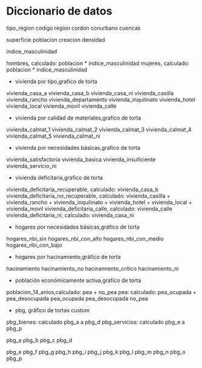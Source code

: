 Diccionario de datos
====================

tipo_region
codigo
region
cordon
conurbano
cuencas

superficie
poblacion
creacion
densidad

indice_masculinidad

hombres, calculado: poblacion * indice_masculinidad
mujeres, calculado: poblacion * indice_masculinidad

- vivienda por tipo,grafico de torta

vivienda_casa_a
vivienda_casa_b
vivienda_casa_ni
vivienda_casilla
vivienda_rancho
vivienda_departamento
vivienda_inquilinato
vivienda_hotel
vivienda_local
vivienda_movil
vivienda_calle

- vivienda por calidad de materiales,grafico de torta

vivienda_calmat_1
vivienda_calmat_2
vivienda_calmat_3
vivienda_calmat_4
vivienda_calmat_5
vivienda_calmat_ni

- vivienda por necesidades básicas,grafico de torta

vivienda_satisfactoria
vivienda_basica
vivienda_insuficiente
vivienda_servicio_ni

- vivienda deficitaria,grafico de torta

vivienda_deficitaria_recuperable, calculado: vivienda_casa_b
vivienda_deficitaria_no_recuperable, calculado: vivienda_casilla + vivienda_rancho + vivienda_inquilinato + vivienda_hotel + vivienda_local + vivienda_movil
vivienda_deficitaria_calle, calculado: vivienda_calle
vivienda_deficitaria_ni, calculado: vivienda_casa_ni

- hogares por necesidades básicas,gráfico de torta

hogares_nbi_sin
hogares_nbi_con_alto
hogares_nbi_con_medio
hogares_nbi_con_bajo

- hogares por hacinamiento,gráfico de torta

hacinamiento
hacinamiento_no
hacinamiento_critico
hacinamiento_ni

- población económicamente activa,gráfico de torta

poblacion_14_anios,calculado: pea + no_pea
pea: calculado: pea_ocupada + pea_desocupada
pea_ocupada
pea_desocupada
no_pea

- pbg, gráfico de tortas custom

pbg_bienes: calculado pbg_a a pbg_d
pbg_servicios: calculado pbg_e a pbg_p

pbg_a
pbg_b
pbg_c
pbg_d

pbg_e
pbg_f
pbg_g
pbg_h
pbg_i
pbg_j
pbg_k
pbg_l
pbg_m
pbg_n
pbg_o
pbg_p

